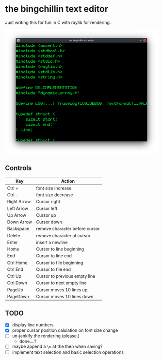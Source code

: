 # the bingchillin text editor

Just writing this for fun in C with raylib for rendering.

![image](screenshot.png)

## Controls


|Key        |Action                        |
|-----------|------------------------------|
|Ctrl =     |font size increase            |
|Ctrl -     |font size decrease            |
|Right Arrow|Cursor right                  |
|Left Arrow |Cursor left                   |
|Up Arrow   |Cursor up                     |
|Down Arrow |Cursor down                   |
|Backspace  |remove character before cursor|
|Delete     |remove character at cursor    |
|Enter      |insert a newline              |
|Home       |Cursor to line beginning      |
|End        |Cursor to line end            |
|Ctrl Home  |Cursor to file beginning      |
|Ctrl End   |Cursor to file end            |
|Ctrl Up    |Cursor to previous empty line |
|Ctrl Down  |Cursor to next empty line     |
|PageUp     |Cursor moves 10 lines up      |
|PageDown   |Cursor moves 10 lines down    |

## TODO

- [x] display line numbers
- [x] proper cursor position calulation on font size change
- [ ] un-jankify the rendering (please.)  
    - done....?
- [ ] maybe append a `\n` at the then when saving?
- [ ] implement text selection and basic selection operations
